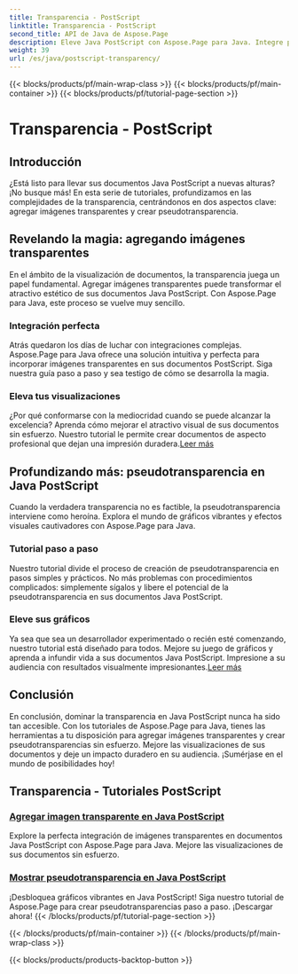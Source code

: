 ```yaml
---
title: Transparencia - PostScript
linktitle: Transparencia - PostScript
second_title: API de Java de Aspose.Page
description: Eleve Java PostScript con Aspose.Page para Java. Integre perfectamente imágenes transparentes y cree pseudotransparencias vibrantes para visualizaciones cautivadoras.
weight: 39
url: /es/java/postscript-transparency/
---
```


{{< blocks/products/pf/main-wrap-class >}}
{{< blocks/products/pf/main-container >}}
{{< blocks/products/pf/tutorial-page-section >}}

# Transparencia - PostScript

## Introducción

¿Está listo para llevar sus documentos Java PostScript a nuevas alturas? ¡No busque más! En esta serie de tutoriales, profundizamos en las complejidades de la transparencia, centrándonos en dos aspectos clave: agregar imágenes transparentes y crear pseudotransparencia.

## Revelando la magia: agregando imágenes transparentes
En el ámbito de la visualización de documentos, la transparencia juega un papel fundamental. Agregar imágenes transparentes puede transformar el atractivo estético de sus documentos Java PostScript. Con Aspose.Page para Java, este proceso se vuelve muy sencillo.

### Integración perfecta
Atrás quedaron los días de luchar con integraciones complejas. Aspose.Page para Java ofrece una solución intuitiva y perfecta para incorporar imágenes transparentes en sus documentos PostScript. Siga nuestra guía paso a paso y sea testigo de cómo se desarrolla la magia. 

### Eleva tus visualizaciones
 ¿Por qué conformarse con la mediocridad cuando se puede alcanzar la excelencia? Aprenda cómo mejorar el atractivo visual de sus documentos sin esfuerzo. Nuestro tutorial le permite crear documentos de aspecto profesional que dejan una impresión duradera.[Leer más](./add-transparent-image/)

## Profundizando más: pseudotransparencia en Java PostScript
Cuando la verdadera transparencia no es factible, la pseudotransparencia interviene como heroína. Explora el mundo de gráficos vibrantes y efectos visuales cautivadores con Aspose.Page para Java.

### Tutorial paso a paso
Nuestro tutorial divide el proceso de creación de pseudotransparencia en pasos simples y prácticos. No más problemas con procedimientos complicados: simplemente sígalos y libere el potencial de la pseudotransparencia en sus documentos Java PostScript.

### Eleve sus gráficos
 Ya sea que sea un desarrollador experimentado o recién esté comenzando, nuestro tutorial está diseñado para todos. Mejore su juego de gráficos y aprenda a infundir vida a sus documentos Java PostScript. Impresione a su audiencia con resultados visualmente impresionantes.[Leer más](./show-pseudo-transparency/)

## Conclusión
En conclusión, dominar la transparencia en Java PostScript nunca ha sido tan accesible. Con los tutoriales de Aspose.Page para Java, tienes las herramientas a tu disposición para agregar imágenes transparentes y crear pseudotransparencias sin esfuerzo. Mejore las visualizaciones de sus documentos y deje un impacto duradero en su audiencia. ¡Sumérjase en el mundo de posibilidades hoy!
## Transparencia - Tutoriales PostScript
### [Agregar imagen transparente en Java PostScript](./add-transparent-image/)
Explore la perfecta integración de imágenes transparentes en documentos Java PostScript con Aspose.Page para Java. Mejore las visualizaciones de sus documentos sin esfuerzo.
### [Mostrar pseudotransparencia en Java PostScript](./show-pseudo-transparency/)
¡Desbloquea gráficos vibrantes en Java PostScript! Siga nuestro tutorial de Aspose.Page para crear pseudotransparencias paso a paso. ¡Descargar ahora!
{{< /blocks/products/pf/tutorial-page-section >}}

{{< /blocks/products/pf/main-container >}}
{{< /blocks/products/pf/main-wrap-class >}}

{{< blocks/products/products-backtop-button >}}
